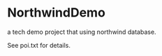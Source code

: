 NorthwindDemo
=============

a tech demo project that using northwind database.

See poi.txt for details.
